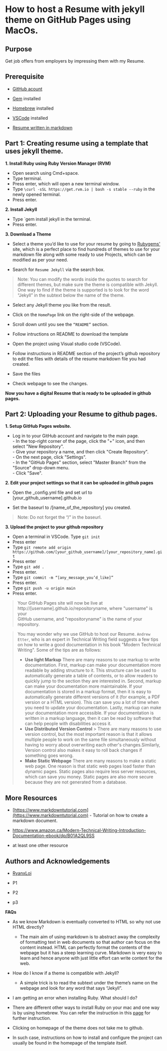 
  
# How to host a Resume with jekyll theme on GitHub Pages using MacOs.  
  
## Purpose  
  
Get job offers from employers by impressing them with my Resume.  
  
## Prerequisite  
  
-   [GitHub acount](https://docs.github.com/en/get-started/signing-up-for-github/signing-up-for-a-new-github-account)  
      
-   [Gem](https://sourabhbajaj.com/mac-setup/Ruby/RubyGems.html) installed  
      
-   [Homebrew](https://brew.sh/) installed  
      
-   [VSCode](https://formulae.brew.sh/cask/visual-studio-code) installed  
      
-   [Resume written in markdown](https://github.com/shahdipesh/resume/blob/master/README.md#more-resources)  
      
  
    
  
## **Part 1**: Creating resume using a template that uses jekyll theme.  
  
    
  
 **1. Install Ruby using Ruby Version Manager (RVM)**  
           
     
  
 - Open search using Cmd+space.  
 - Type terminal.  
 - Press enter, which will open a new terminal  window.  
 - Type `\curl -sSL https://get.rvm.io | bash -s stable --ruby` in the newly opened terminal.  
 - Press enter.  
     
      
 **2. Install Jekyll**  
    
  
      
  
 - Type `gem install jekyll in the terminal.   
 - Press enter.  
  
      
  **3. Download a Theme**  
 -  Select a theme you’d like to use for your resume by going to [Rubygems'](https://rubygems.org) site, which is a perfect place to find hundreds of themes to use for your markdown file along with some ready to use Projects, which can be modified as per your need.  
      
 -  Search for `Resume Jekyll` via the search box.  
      
  
   > Note: You can modify the words inside the quotes to search for  
   > different themes, but make sure the theme is compatible with Jekyll.  
   > One way to find if the theme is supported is to look for the word  
   > “Jekyll” in the subtext below the name of the theme.  
  
 -  Select any Jekyll theme you like from the result.  
      
 -  Click on the `HomePage` link on the right-side of the webpage.  
      
 -  Scroll down until you see the `“README”` section.   
 - Follow intructions on README to download the template  
 -  Open the project using Visual studio code (VSCode).  
-  Follow  instructions in README section of the project’s github repository to edit the files with details of the resume markdown file you had created.  
-  Save the files   
-  Check webpage to see the changes.  
      
  
**Now you have a digital Resume that is ready to be uploaded in github pages.**  
  
    
  
## Part 2: Uploading your Resume to github pages.  
  
 **1. **Setup GitHub Pages website.****
   - Log in to your GitHub account and navigate to the main page.  
    - In the top-right corner of the page, click the "+" icon, and then     
      select "New Repository".  
    - Give your repository a name, and then click "Create Repository".  
    - On the next page, click "Settings".  
    - In the "GitHub Pages" section, select "Master Branch" from the     
      "Source" drop-down menu.  
    - Click "Save".  
  
      
  
**2.  Edit your project settings so that it can be uploaded in github pages**
      
   - Open the _config.yml file and set url to [your_github_username].github.io  
            
   - Set the baseurl to /[name_of_the_repository] you created.  
      
  
> Note: Do not forget the “/” in the baseurl.  
  
 **3. Upload the project to your github repository**   
- Open a terminal in VSCode. Type `git init`   
- Press enter   
- Type `git remote add origin https://github.com/[your_github_username]/[your_repository_name].git`  
-  Press enter   
- Type `git add .`   
- Press enter.   
- Type `git commit -m “[any_message_you’d_like]”`   
- Press enter.   
- Type `git push -u origin main`   
-  Press enter.  
  
> Your GitHub Pages site will now be live at     
> http://[username].github.io/repositoryname, where "username" is your  
> GitHub username, and "repositoryname" is the name of your repository.  
  
> You may wonder why we use GitHub  to host our Resume. `Andrew Etter`, who is an expert in Technical Writing field suggests a few tips on how to write a good documentation in his book "Modern Technical Writing". Some of the tips are as follows:
> - **Use light Markup**
	There are many reasons to use markup to write documentation. First, markup can make your documentation more readable by adding structure to it. This structure can be used to automatically generate a table of contents, or to allow readers to quickly jump to the section they are interested in.  Second, markup can make your documentation more maintainable. If your documentation is stored in a markup format, then it is easy to automatically generate different versions of it (for example, a PDF version or a HTML version). This can save you a lot of time when you need to update your documentation.  Lastly, markup can make your documentation more accessible. If your documentation is written in a markup language, then it can be read by software that can help people with disabilities access it.
>- **Use Distributed Version Control**
	> There are many reasons to use version control, but the most important reason is that it allows multiple people to work on the same file simultaneously without having to worry about overwriting each other's changes.Similarly, Version control also makes it easy to roll back changes if something goes wrong.
>- **Make Static Webpage**
> There are many reasons to make a static web page. One reason is that static web pages load faster than dynamic pages. Static pages also require less server resources, which can save you money. Static pages are also more secure because they are not generated from a database.
  
    
  
## More Resources  
  
-   [https://www.markdowntutorial.com](https://www.markdowntutorial.com) - Tutorial on how to create a markdown document.  
      
-   https://www.amazon.ca/Modern-Technical-Writing-Introduction-Documentation-ebook/dp/B01A2QL9SS  
  
-   at least one other resource  
      
  
## Authors and Acknowledgements  
  
-   [RyanxLoi](https://github.com/RyanxLoi)  
      
-   P1  
      
-   P2  
      
-   p3  
      
  
    
    
  
**FAQs**  
  
 - As we know Markdown is eventually converted to HTML so why not use  
   HTML directly?  
  
   -   The main aim of using markdown is to abstract away the complexity of formatting text in web documents so that author can focus on the content instead. HTML can perfectly format the contents of the webpage but it has a steep learning curve. Markdown is very easy to learn and hence anyone with just little effort can write content for the web.  
      
  
 - How do I know if a theme is compatible with Jekyll?  
  
      
  
   -   A simple trick is to read the subtext under the theme’s name on the webpage and look for any word that says “Jekyll”.  
      
  
-   I am getting an error when installing Ruby. What should I do?  
      
  
   -   There are different other ways to install Ruby on your mac and one way is by using homebrew. You can refer the instruction in this [page](https://jekyllrb.com/docs/installation/macos/) for further instruction.  
      
  
-   Clicking on homepage of the theme does not take me to github.  
      
     
   -   In such case, instructions on how to install and configure the project can usually be found in the homepage of the template itself.
